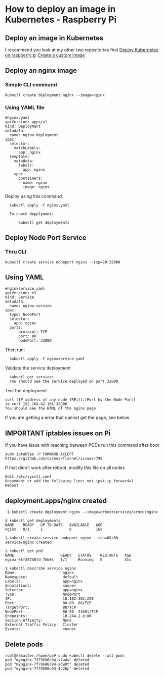 # How to deploy an image in Kubernetes - Raspberry Pi

## Deploy an image in Kubernetes

I recommend you look at my other two repositories first
  [Deploy Kubernetes on raspberry pi](https://github.com/mcoto004CR/deploy_kube)
  [Create a custom image](https://github.com/mcoto004CR/nginx-custom-image)


## Deploy an nginx image
###  Simple CLI command
    
    kubectl create deployment nginx --image=nginx
    
### Using YAML file
    
    #nginx.yaml
    apiVersion: apps/v1
    kind: Deployment
    metadata:
      name: nginx-deployment
    spec:
      selector:
        matchLabels:
          app: nginx
      template:
        metadata:
          labels:
            app: nginx
        spec:
          containers:
          - name: nginx
            image: nginx
 
 Deploy using this command: 
 
      kubectl apply -f nginx.yaml
      
      To check depplyment:
      
          kubectl get deployments

## Deploy Node Port Service

### Thru CLI
  
    kubectl create service nodeport nginx --tcp=80:32000
    
## Using YAML

    #nginxservice.yaml
    apiVersion: v1
    kind: Service
    metadata:
      name: nginx-service
    spec:
      type: NodePort
      selector:
        app: nginx
      ports:
        - protocol: TCP
          port: 80
          nodePort: 32000
          
  Then run: 
  
      kubectl apply -f nginxservice.yaml
  
  Validate the service deployment
  
      kubectl get services
      You should see the service deployed on port 32000
      
  Test the deployment
  
    curl [IP address of any node (RPi)]:[Port by the Node Port]
    ie curl 192.168.42.101:32000
    You should see the HTML of the nginx page
    
    
  If you are getting a error that cannot get the page, see below
  
  
## IMPORTANT iptables issues on Pi

If you have issue with reaching between PODs run this command after boot

    sudo iptables -P FORWARD ACCEPT
    https://github.com/coreos/flannel/issues/799

If that didn't work after reboot, modify this file on all nodes

    Edit /etc/sysctl.conf
    Uncomment or add the following line: net.ipv4.ip_forward=1
    Reboot
    
 
   


## deployment.apps/nginx created
     $ kubectl create deployment nginx --image=crhostservices/armcusnginx
    
    $ kubectl get deployments
    NAME    READY   UP-TO-DATE   AVAILABLE   AGE
    nginx   0/1     1            0           16s

    $ kubectl create service nodeport nginx --tcp=80:80
    service/nginx created
    
    $ kubectl get pod
    NAME                     READY   STATUS    RESTARTS   AGE
    nginx-65f88748fd-7hb6x   1/1     Running   0          41s
    
    $ kubectl describe service nginx
    Name:                     nginx
    Namespace:                default
    Labels:                   app=nginx
    Annotations:              <none>
    Selector:                 app=nginx
    Type:                     NodePort
    IP:                       10.102.102.220
    Port:                     80-80  80/TCP
    TargetPort:               80/TCP
    NodePort:                 80-80  31681/TCP
    Endpoints:                10.244.2.8:80
    Session Affinity:         None
    External Traffic Policy:  Cluster
    Events:                   <none>


## Delete pods
    root@k3master:/home/pi# sudo kubectl delete --all pods
    pod "mynginx-7f79686c94-s7w4w" deleted
    pod "mynginx-7f79686c94-2dw9t" deleted
    pod "mynginx-7f79686c94-4c26p" deleted
